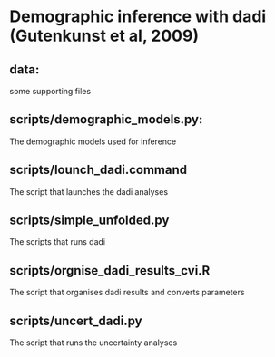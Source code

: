 # Demographic inference with dadi (Gutenkunst et al, 2009)

## data: 
some supporting files

## scripts/demographic_models.py: 
The demographic models used for inference

## scripts/lounch_dadi.command
The script that launches the dadi analyses

## scripts/simple_unfolded.py
The scripts that runs dadi

## scripts/orgnise_dadi_results_cvi.R
The script that organises dadi results and converts parameters

## scripts/uncert_dadi.py
The script that runs the uncertainty analyses
